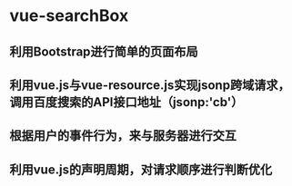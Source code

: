 # vue-searchBox
## 利用Bootstrap进行简单的页面布局
## 利用vue.js与vue-resource.js实现jsonp跨域请求，调用百度搜索的API接口地址（jsonp:'cb'）
## 根据用户的事件行为，来与服务器进行交互
## 利用vue.js的声明周期，对请求顺序进行判断优化
